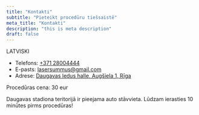 ```yaml
---
title: "Kontakti"
subtitle: "Pieteikt procedūru tiešsaistē"
meta_title: "Kontakti"
description: "this is meta description"
draft: false
---
```


LATVISKI

- Telefons: <a href='tel:+37128004444'>+371 28004444</a>
- E-pasts: <a href='mailto:lasersummus@gmail.com'>lasersummus@gmail.com</a>
- Adrese: <a href='https://maps.app.goo.gl/aBYbjcuFuGkZfdJ16'>Daugavas ledus halle, Augšiela 1, Rīga</a>

Procedūras cena: 30 eur


Daugavas stadiona teritorijā ir pieejama auto stāvvieta.
Lūdzam ierasties 10 minūtes pirms procedūras!
